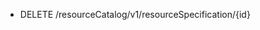 <!--
    ATTENTION: This file was generated via gradle!
               Do NOT manually edit this file! Any such changes will be overwritten!
-->

* DELETE /resourceCatalog/v1/resourceSpecification/{id}
